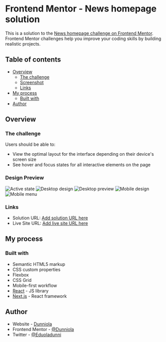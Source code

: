 # Frontend Mentor - News homepage solution

This is a solution to the [News homepage challenge on Frontend Mentor](https://www.frontendmentor.io/challenges/news-homepage-H6SWTa1MFl). Frontend Mentor challenges help you improve your coding skills by building realistic projects. 

## Table of contents

- [Overview](#overview)
  - [The challenge](#the-challenge)
  - [Screenshot](#screenshot)
  - [Links](#links)
- [My process](#my-process)
  - [Built with](#built-with)
- [Author](#author)



## Overview

### The challenge

Users should be able to:

- View the optimal layout for the interface depending on their device's screen size
- See hover and focus states for all interactive elements on the page

### Design Preview

![Active state](./design/active-states.jpg)
![Desktop design](./design/desktop-design.jpg)
![Desktop preview](./design/desktop-preview.jpg)
![Mobile design](./design/mobile-design.jpg)
![Mobile menu](./design/mobile-menu.jpg)

### Links

- Solution URL: [Add solution URL here](https://your-solution-url.com)
- Live Site URL: [Add live site URL here](https://your-live-site-url.com)

## My process

### Built with

- Semantic HTML5 markup
- CSS custom properties
- Flexbox
- CSS Grid
- Mobile-first workflow
- [React](https://reactjs.org/) - JS library
- [Next.js](https://nextjs.org/) - React framework

## Author

- Website - [Dunniola](https://www.your-site.com)
- Frontend Mentor - [@Dunniola](https://www.frontendmentor.io/profile/Dunniola)
- Twitter - [@Eduoladunni](https://www.twitter.com/Eduoladunni)
